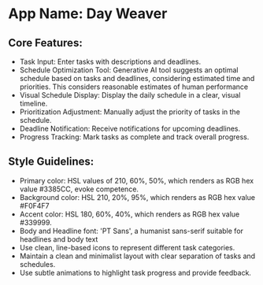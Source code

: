 # **App Name**: Day Weaver

## Core Features:

- Task Input: Enter tasks with descriptions and deadlines.
- Schedule Optimization Tool: Generative AI tool suggests an optimal schedule based on tasks and deadlines, considering estimated time and priorities. This considers reasonable estimates of human performance
- Visual Schedule Display: Display the daily schedule in a clear, visual timeline.
- Prioritization Adjustment: Manually adjust the priority of tasks in the schedule.
- Deadline Notification: Receive notifications for upcoming deadlines.
- Progress Tracking: Mark tasks as complete and track overall progress.

## Style Guidelines:

- Primary color: HSL values of 210, 60%, 50%, which renders as RGB hex value #3385CC, evoke competence.
- Background color: HSL 210, 20%, 95%, which renders as RGB hex value #F0F4F7
- Accent color: HSL 180, 60%, 40%, which renders as RGB hex value #339999.
- Body and Headline font: 'PT Sans', a humanist sans-serif suitable for headlines and body text
- Use clean, line-based icons to represent different task categories.
- Maintain a clean and minimalist layout with clear separation of tasks and schedules.
- Use subtle animations to highlight task progress and provide feedback.